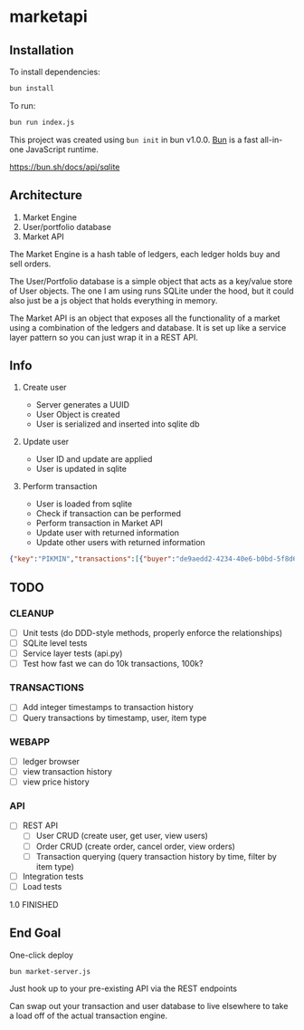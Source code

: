 # marketapi

## Installation

To install dependencies:

```bash
bun install
```

To run:

```bash
bun run index.js
```

This project was created using `bun init` in bun v1.0.0. [Bun](https://bun.sh) is a fast all-in-one JavaScript runtime.

https://bun.sh/docs/api/sqlite

## Architecture

1. Market Engine
2. User/portfolio database
3. Market API

The Market Engine is a hash table of ledgers, each ledger holds buy and sell orders. 

The User/Portfolio database is a simple object that acts as a key/value store of User objects. The one I am using runs SQLite under the hood, but it could also just be a js object that holds everything in memory.

The Market API is an object that exposes all the functionality of a market using a combination of the ledgers and database. It is set up like a service layer pattern so you can just wrap it in a REST API.

## Info

1. Create user

    - Server generates a UUID
    - User Object is created
    - User is serialized and inserted into sqlite db

2. Update user

    - User ID and update are applied
    - User is updated in sqlite

3. Perform transaction

    - User is loaded from sqlite
    - Check if transaction can be performed
    - Perform transaction in Market API
    - Update user with returned information
    - Update other users with returned information

```json
{"key":"PIKMIN","transactions":[{"buyer":"de9aedd2-4234-40e6-b0bd-5f8d64d9e6d1","seller":"b33c6339-af33-420d-9f97-b08bd44e95ba","amount":8,"price_per":2.5}],"to_update":[{"id":"a3de2f18-fbae-4d58-a53c-c2bce79c723c","user_id":"b33c6339-af33-420d-9f97-b08bd44e95ba","kind":"SELL","amount":2,"price_per":2.5}],"created":null}
```

## TODO

### CLEANUP
- [ ] Unit tests (do DDD-style methods, properly enforce the relationships)
- [ ] SQLite level tests
- [ ] Service layer tests (api.py)
- [ ] Test how fast we can do 10k transactions, 100k?

### TRANSACTIONS
- [ ] Add integer timestamps to transaction history
- [ ] Query transactions by timestamp, user, item type

### WEBAPP
- [ ] ledger browser
- [ ] view transaction history
- [ ] view price history

### API
- [ ] REST API 
    - [ ] User CRUD (create user, get user, view users)
    - [ ] Order CRUD (create order, cancel order, view orders)
    - [ ] Transaction querying (query transaction history by time, filter by item type)
- [ ] Integration tests
- [ ] Load tests

1.0 FINISHED


## End Goal

One-click deploy

```shell
bun market-server.js
```

Just hook up to your pre-existing API via the REST endpoints

Can swap out your transaction and user database to live elsewhere to take a load off of the actual transaction engine.
